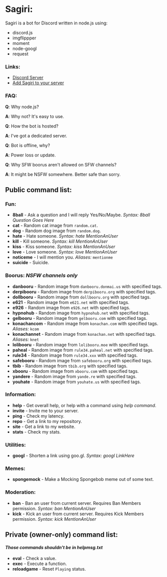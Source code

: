 # Sagiri:

Sagiri is a bot for Discord written in node.js using:

  - discord.js
  - imgflippper
  - moment
  - node-googl
  - request

### Links:

 - [Discord Server](https://discord.gg/rh6SEuS)
 - [Add Sagiri to your server](https://discordapp.com/oauth2/authorize?client_id=348020544358055937&scope=bot&permissions=8)

### FAQ:

 **Q**: Why node.js?

 **A**: Why not? It's easy to use.


 **Q**: How the bot is hosted?

 **A**: I've got a dedicated server.


 **Q**: Bot is offline, why?

 **A**: Power loss or update.
 

 **Q**: Why SFW boorus aren't allowed on SFW channels?

 **A**: It might be NSFW somewhere. Better safe than sorry.

## Public command list:

### Fun:

 - **8ball** - Ask a question and I will reply Yes/No/Maybe. *Syntax: 8ball Question Goes Here*
 - **cat** - Random cat image from `random.cat`.
 - **dog** - Random dog image from `random.dog`.
 - **hate** - Hate someone. *Syntax: hate MentionAnUser*
 - **kill** - Kill someone. *Syntax: kill MentionAnUser*
 - **kiss** - Kiss someone. *Syntax: kiss MentionAnUser*
 - **love** - Love someone. *Syntax: love MentionAnUser*
 - **noticeme** - I will mention you. *Aliases:* `mentionme`
 - **suicide** - Suicide.

### Boorus: *NSFW channels only*

 - **danbooru** - Random image from `danbooru.donmai.us` with specified tags.
 - **derpibooru** - Random image from `derpibooru.org` with specified tags.
 - **dollbooru** - Random image from `dollbooru.org` with specified tags.
 - **e621** - Random image from `e621.net` with specified tags.
 - **e926** - Random image from `e926.net` with specified tags.
 - **hypnohub** - Random image from `hypnohub.net` with specified tags.
 - **gelbooru** - Random image from `gelbooru.com` with specified tags.
 - **konachancom** - Random image from `konachan.com` with specified tags. *Aliases:* `kcom`
 - **konachannet** - Random image from `konachan.net` with specified tags. *Aliases:* `knet`
 - **lolibooru** - Random image from `lolibooru.moe` with specified tags.
 - **paheal** - Random image from `rule34.paheal.net` with specified tags.
 - **rule34** - Random image from `rule34.xxx` with specified tags.
 - **safebooru** - Random image from `safebooru.org` with specified tags.
 - **tbib** - Random image from `tbib.org` with specified tags.
 - **xbooru** - Random image from `xbooru.com` with specified tags.
 - **yandere** - Random image from `yande.re` with specified tags.
 - **youhate** - Random image from `youhate.us` with specified tags.

### Information:

 - **help** - Get overall help, or help with a command using *help command*.
 - **invite** - Invite me to your server.
 - **ping** - Check my latency.
 - **repo** - Get a link to my repository.
 - **site** - Get a link to my website.
 - **stats** - Check my stats.

### Utilities:

 - **googl** - Shorten a link using goo.gl. *Syntax: googl LinkHere*

### Memes:

 - **spongemock** - Make a Mocking Spongebob meme out of some text.

### Moderation:

 - **ban** - Ban an user from current server. Requires Ban Members permission. *Syntax: ban MentionAnUser*
 - **kick** - Kick an user from current server. Requires Kick Members permission. *Syntax: kick MentionAnUser*

## Private (owner-only) command list:

#### *Those commands shouldn't be in helpmsg.txt*

 - **eval** - Check a value.
 - **exec** - Execute a function.
 - **reloadgame** - Reset `Playing` status.